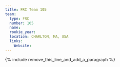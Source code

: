 ```yaml
---
title: FRC Team 105
team:
  type: FRC
  number: 105
  name:
  rookie_year:
  location: CHARLTON, MA, USA
  links:
    Website:
---
```


{% include remove_this_line_and_add_a_paragraph %}